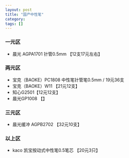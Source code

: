 ```yaml
---
layout: post
title: "国产中性笔"
category: 
tags: []
---
```


### 一元区

- 晨光 AGPA1701 针管0.5mm 【12支17元左右】

### 两元区

- 宝克（BAOKE）PC1808 中性笔针管笔0.5mm / 19元36支
- 宝克（BAOKE）W11 【21元12支】
- 知心G2501【12元12支】
- 晨光GP1008 【】

### 三元区

- 晨光缓冲 AGPB2702 【32元10支】

### 以上区

- kaco 凯宝按动式中性笔0.5笔芯 【20元3只】

